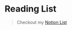 # Reading List

> Checkout my [Notion List](https://www.notion.so/Reading-List-4e665619ab3b429abb679f0f353f04d8)